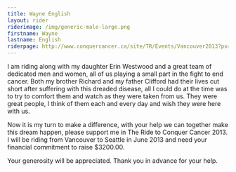 ```yaml
---
title: Wayne English
layout: rider
riderimage: /img/generic-male-large.png
firstname: Wayne
lastname: English
riderpage: http://www.conquercancer.ca/site/TR/Events/Vancouver2013?px=3114789&pg=personal&fr_id=1441
---
```


I am riding along with my daughter Erin Westwood and a great team of dedicated men and women, all of us playing a small part in the fight to end cancer. Both my brother Richard and my father Clifford had their lives cut short after suffering with this dreaded disease, all I could do at the time was to try to comfort them and watch as they were taken from us. They were great people, I think of them each and every day and wish they were here with us.

Now it is my turn to make a difference, with your help we can together make this dream happen, please support me in The Ride to Conquer Cancer 2013. I will be riding from Vancouver to Seattle in June 2013 and need your financial commitment to raise $3200.00.

Your generosity will be appreciated. Thank you in advance for your help.